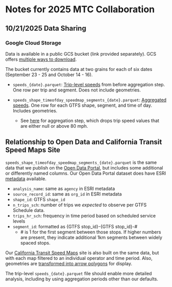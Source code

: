 # Notes for 2025 MTC Collaboration

## 10/21/2025 Data Sharing

### Google Cloud Storage

Data is available in a public GCS bucket (link provided separately). GCS offers [multiple ways to download](https://cloud.google.com/storage/docs/access-public-data#console).

The bucket currently contains data at two grains for each of six dates (September 23 - 25 and October 14 - 16).

* `speeds_{date}.parquet`: [Trip-level speeds](https://github.com/cal-itp/data-analyses/blob/12055b148d52a6fb4e63e6ed2bd72563bdcbb8d2/_shared_utils/shared_utils/gtfs_analytics_data.yml#L107) from before aggregation step. One row per trip and segment. Does not include geometries.

* `speeds_shape_timeofday_speedmap_segments_{date}.parquet`: [Aggregated speeds](https://github.com/cal-itp/data-analyses/blob/12055b148d52a6fb4e63e6ed2bd72563bdcbb8d2/_shared_utils/shared_utils/gtfs_analytics_data.yml#L115). One row for each GTFS shape, segment, and time of day. Includes geometries.
    * See [here](https://github.com/cal-itp/data-analyses/blob/12055b148d52a6fb4e63e6ed2bd72563bdcbb8d2/rt_segment_speeds/scripts/speeds_by_time_of_day.py#L77-L156) for aggregation step, which drops trip speed values that are either null or above 80 mph.
    
## Relationship to Open Data and California Transit Speed Maps Site

`speeds_shape_timeofday_speedmap_segments_{date}.parquet` is the same data that we publish on the [Open Data Portal](https://gis.data.ca.gov/datasets/4937eeb59fdb4e56ae75e64688c7f2c0_0/about), but includes some additional or differently named columns. Our Open Data Portal dataset does have ESRI [metadata](https://caltrans-gis.dot.ca.gov/arcgis/rest/services/CHrailroad/Speeds_by_Stop_Segments/FeatureServer/0/metadata) available.

* `analysis_name`: same as `agency` in ESRI metadata
* `source_record_id`: same as `org_id` in ESRI metadata
* `shape_id`: GTFS `shape_id`
* `n_trips_sch`: number of trips we _expected_ to observe per GTFS Schedule data.
* `trips_hr_sch`: frequency in time period based on scheduled service levels
* `segment_id`: formatted as {GTFS stop_id}-{GTFS stop_id}-#
    * \# is 1 for the first segment between those stops. If higher numbers are present, they indicate additional 1km segments between widely spaced stops.

Our [California Transit Speed Maps](https://analysis.dds.dot.ca.gov/rt/README.html) site is also built on the same data, but with each map filtered to an individual operator and time period. Also, geometries are [transformed into arrow polygons](https://github.com/cal-itp/data-analyses/blob/12055b148d52a6fb4e63e6ed2bd72563bdcbb8d2/_shared_utils/shared_utils/rt_utils.py#L319-L376) for display.

The trip-level `speeds_{date}.parquet` file should enable more detailed analysis, including by using aggregation periods other than our defaults.